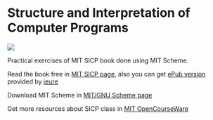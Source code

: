 Structure and Interpretation of Computer Programs
=================================================

<img src="http://mitpress.mit.edu/sicp/graphics/main-banner.gif"/>


Practical exercises of MIT SICP book done using MIT Scheme.

Read the book free in [MIT SICP page](http://mitpress.mit.edu/sicp/), also you can get [ePub version](https://github.com/downloads/ieure/sicp/sicp.epub) provided by [ieure](https://github.com/ieure/sicp)

Download MIT Scheme in [MIT/GNU Scheme page](http://www.gnu.org/software/mit-scheme/)

Get more resources about SICP class in [MIT OpenCourseWare](http://ocw.mit.edu/courses/electrical-engineering-and-computer-science/6-001-structure-and-interpretation-of-computer-programs-spring-2005/)

